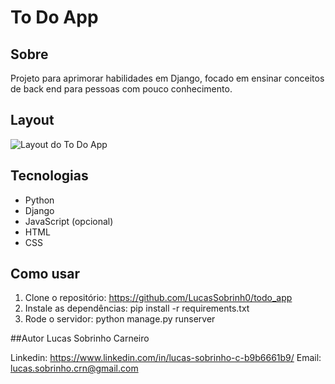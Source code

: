 # To Do App

## Sobre
Projeto para aprimorar habilidades em Django, focado em ensinar conceitos de back end para pessoas com pouco conhecimento.

## Layout
![Layout do To Do App](URL_da_imagem "Layout")

## Tecnologias
- Python
- Django
- JavaScript (opcional)
- HTML
- CSS

## Como usar
1. Clone o repositório:
https://github.com/LucasSobrinh0/todo_app
2. Instale as dependências:
pip install -r requirements.txt
3. Rode o servidor:
python manage.py runserver

##Autor
Lucas Sobrinho Carneiro

Linkedin: https://www.linkedin.com/in/lucas-sobrinho-c-b9b6661b9/
Email: lucas.sobrinho.crn@gmail.com
